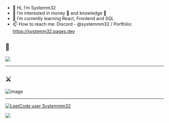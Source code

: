 - 👋 Hi, I’m Systemm32
- 👀 I’m interested in money 💸 and knowledge 🧠
- 🌱 I’m currently learning React, Frontend and SQL
- 📫 How to reach me:
      Discord - @systemmm32 / Portfolio: https://systemm32.pages.dev
## 🧠
![](https://img.shields.io/badge/Code-JavaScript-informational?style=flat&logo=javascript&logoColor=white&color=blue)
<hr>

## ⚔

![image](https://www.codewars.com/users/Systemm32/badges/large)
<hr>

[![LeetCode user Systemmm32](https://img.shields.io/badge/dynamic/json?style=for-the-badge&labelColor=black&color=%23ffa116&label=LEETCODE%20PROBLEMS&query=solvedOverTotal&url=https%3A%2F%2Fleetcode-badge.vercel.app%2Fapi%2Fusers%2FSystemmm32&logo=leetcode&logoColor=yellow)](https://leetcode.com/Systemmm32/)



<p align="left">
  <img src="https://capsule-render.vercel.app/api?type=waving&color=gradient&height=100&section=footer"/>
</p>
